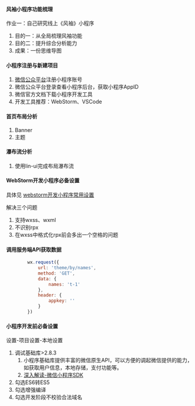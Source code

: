 #### 风袖小程序功能梳理

作业一：自己研究线上《风袖》小程序

1. 目的一：从全局梳理风袖功能
2. 目的二：提升综合分析能力
3. 成果：一份思维导图

#### 小程序注册与新建项目

1. [微信公众平台]( https://mp.weixin.qq.com/cgi-bin/loginpage )注册小程序账号
2. 微信公众平台登录查看小程序后台，获取小程序AppID
3. 微信官方文档下载小程序开发工具
4. 开发工具推荐：WebStorm、VSCode

#### 首页布局分析

1. Banner
2. 主题

#### 瀑布流分析

1. 使用lin-ui完成布局瀑布流

#### WebStorm开发小程序必备设置

具体见 [webstorm开发小程序常用设置](https://course.7yue.pro/lin/sleeve/5%20webstorm开发小程序常用设置.html)

解决三个问题

1.  支持wxss、wxml
2.  不识别rpx
3.  在wxss中格式化rpx前会多出一个空格的问题

#### 调用服务端API获取数据

```javascript
        wx.request({
            url: 'theme/by/names',
            method: 'GET',
            data: {
                names: 't-1'
            },
            header: {
                appkey: ''
            }
        })
```

#### 小程序开发前必备设置

设置-项目设置-本地设置
1. 调试基础库>2.8.3
   1.  小程序基础库提供丰富的微信原生API，可以方便的调起微信提供的能力，如获取用户信息，本地存储，支付功能等。 
   2. [深入解读-微信小程序SDK]( https://juejin.im/post/593b52d4ac502e006b2d54bc )
2. 勾选ES6转ES5
3. 勾选增强编译
4. 勾选开发阶段不校验合法域名